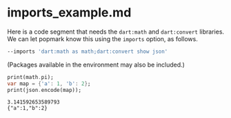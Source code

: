 # imports_example.md

Here is a code segment that needs the `dart:math` and `dart:convert` libraries. We can let popmark know this using the `imports` option, as follows.

```sh
--imports 'dart:math as math;dart:convert show json'
```

(Packages available in the environment may also be included.)

```dart
print(math.pi);
var map = {'a': 1, 'b': 2};
print(json.encode(map));
```

```text
3.141592653589793
{"a":1,"b":2}
```

